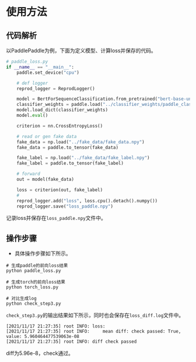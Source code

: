 # 使用方法

## 代码解析

以PaddlePaddle为例，下面为定义模型、计算loss并保存的代码。

```python
# paddle_loss.py
if __name__ == "__main__":
    paddle.set_device("cpu")

    # def logger
    reprod_logger = ReprodLogger()

    model = BertForSequenceClassification.from_pretrained("bert-base-uncased", num_classes=2)
    classifier_weights = paddle.load("../classifier_weights/paddle_classifier_weights.bin")
    model.load_dict(classifier_weights)
    model.eval()

    criterion = nn.CrossEntropyLoss()

    # read or gen fake data
    fake_data = np.load("../fake_data/fake_data.npy")
    fake_data = paddle.to_tensor(fake_data)

    fake_label = np.load("../fake_data/fake_label.npy")
    fake_label = paddle.to_tensor(fake_label)

    # forward
    out = model(fake_data)

    loss = criterion(out, fake_label)
    #
    reprod_logger.add("loss", loss.cpu().detach().numpy())
    reprod_logger.save("loss_paddle.npy")

```

记录loss并保存在`loss_paddle.npy`文件中。


## 操作步骤

* 具体操作步骤如下所示。


```shell
# 生成paddle的前向loss结果
python paddle_loss.py

# 生成torch的前向loss结果
python torch_loss.py

# 对比生成log
python check_step3.py
```

`check_step3.py`的输出结果如下所示，同时也会保存在`loss_diff.log`文件中。

```
[2021/11/17 21:27:35] root INFO: loss:
[2021/11/17 21:27:35] root INFO:     mean diff: check passed: True, value: 5.960464477539063e-08
[2021/11/17 21:27:35] root INFO: diff check passed

```

diff为5.96e-8，check通过。
